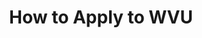 ---
_schema: detail-page
title: How to Apply to WVU
uuid:
description:
topper:
  topper_type: hero
  background_image:
  alt_text:
  subheading:
  styles:
    vibe: down_to_business
    color_palette: wvu_blue
    enable_blend: false
    enable_pattern: false
    tint_opacity: 0.5
    margin:
content_blocks:
  - _bookshop_name: design-system/section/link-lists
    heading: Heading
    lists:
      - topic: First-Time Freshmen
        description: >-
          You are a current high school senior, have a TASC/GED or haven't attended college since graduating.
        items:
          - text: Apply as a First-Time Freshmen
            site_page: aslfdjuntowsjdsfh
          - text: Admission Requirements
            url:
          - text: Check Your Status
            url:
          - text: Change Your Major
      - topic: Transfer Students
        description: You have attended college since graduating from high school.
        items:
          - text: Apply as a Transfer Student
            url:
    config:
      is_main: true
    layout:
      section:
        margin: pull-up
  - _bookshop_name: design-system/section/sitewide-section
    sitewide_section: information-for
---